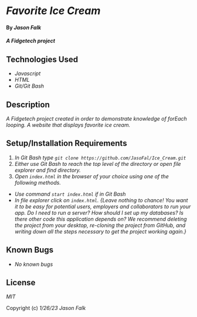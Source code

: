 # _Favorite Ice Cream_

#### By _**Jason Falk**_

#### _A Fidgetech project_

## Technologies Used

* _Javascript_
* _HTML_
* _Git/Git Bash_

## Description

_A Fidgetech project created in order to demonstrate knowledge of forEach looping. A website that displays favorite ice cream._

## Setup/Installation Requirements

1. _In Git Bash type `git clone https://github.com/JasoFal/Ice_Cream.git`_
2. _Either use Git Bash to reach the top level of the directory or open file explorer and find directory._
3. _Open `index.html` in the browser of your choice using one of the following methods._
* _Use command `start index.html` if in Git Bash_
* _In file explorer click on `index.html`._
_{Leave nothing to chance! You want it to be easy for potential users, employers and collaborators to run your app. Do I need to run a server? How should I set up my databases? Is there other code this application depends on? We recommend deleting the project from your desktop, re-cloning the project from GitHub, and writing down all the steps necessary to get the project working again.}_

## Known Bugs

* _No known bugs_

## License

_MIT_

Copyright (c) _1/26/23_ _Jason Falk_
